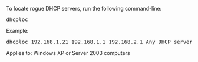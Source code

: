 To locate rogue DHCP servers, run the following command-line:

<pre>
dhcploc <DHCP IP Address of Local Machine> <ValidDHCPServerList (multiple IPs separated by spaces)>
</pre>

Example: 
<pre>
dhcploc 192.168.1.21 192.168.1.1 192.168.2.1 Any DHCP server activity that does not include 192.168.1.1 or 192.168.2.1 will be logged to the console.
</pre>
Applies to: Windows XP or Server 2003 computers 